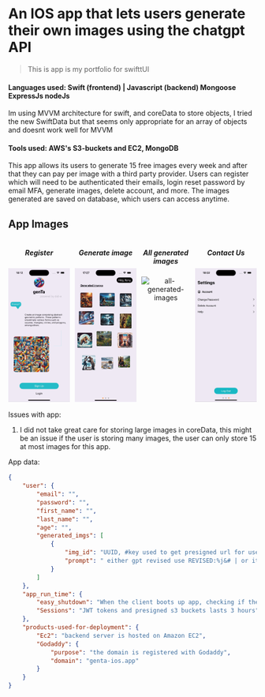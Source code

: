 # An IOS app that lets users generate their own images using the chatgpt API

> This is app is my portfolio for swifttUI

#### Languages used: Swift (frontend) | Javascript (backend) Mongoose ExpressJs nodeJs
Im using MVVM architecture for swift, and coreData to store objects, I tried the new SwiftData but that seems only appropriate for an array of objects and doesnt work well for MVVM
#### Tools used: AWS's S3-buckets and EC2, MongoDB


This app allows its users to generate 15 free images every week and after that they can pay per image with a third party provider. Users can register which will need to be authenticated their emails, login reset password by email MFA, generate images, delete account, and more. The images generated are saved on database, which users can access anytime.


## App Images
<div style="display: flex; justify-content: center; justify-content: space-evenly;">
    <section style="text-align: center; padding-right: 10px;">
        <h5>Register</h5>
        <img src=" app_design/app-show-images/for-app-store/gif/register.gif" alt="register" width="200">
    </section>
    <section style="text-align: center; padding-right: 10px;">
        <h5>Generate image</h5>
        <img src=" app_design/app-show-images/for-app-store/gif/generate-image.gif" alt="Generate image" width="200">
    </section>
    <section style="text-align: center ; padding-right: 10px;">
        <h5>All generated images</h5>
        <img src=" app_design/app-show-images/for-app-store/gif/all-generated-iamges.gif" alt="all-generated-images" width="200">
    </section>
    <section style="text-align: center;">
        <h5>Contact Us</h5>
        <img src=" app_design/app-show-images/for-app-store/gif/contact-us.gif" alt="contact-us" width="200">
    </section>
</div>
 

Issues with app:

1. I did not take great care for storing large images in coreData, this might be an issue if the user is storing many images, the user can only store 15 at most images for this app.

App data:

```json
{
    "user": {
        "email": "",
        "password": "",
        "first_name": "",
        "last_name": "",
        "age": "",
        "generated_imgs": [
            {
                "img_id": "UUID, #key used to get presigned url for user to be able to access the image",
                "prompt": " either gpt revised use REVISED:%j&# | or its just string"
            }
        ]
    },
    "app_run_time": {
        "easy_shutdown": "When the client boots up app, checking if the backend can be reached before doing anything. This way if in the future I can easily shut everything down",
        "Sessions": "JWT tokens and presigned s3 buckets lasts 3 hours"
    },
    "products-used-for-deployment": {
        "Ec2": "backend server is hosted on Amazon EC2",
        "Godaddy": {
            "purpose": "the domain is registered with Godaddy",
            "domain": "genta-ios.app"
        }
    }
}
```